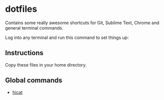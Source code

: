 # dotfiles

Contains some really awesome shortcuts for Git, Sublime Text, Chrome and general terminal commands.

Log into any terminal and run this command to set things up:

## Instructions

Copy these files in your home directory.

## Global commands

- [hicat](https://www.npmjs.com/package/hicat)
